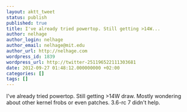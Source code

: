 ```yaml
---
layout: aktt_tweet
status: publish
published: true
title: I've already tried powertop. Still getting >14W...
author: nelhage
author_login: nelhage
author_email: nelhage@mit.edu
author_url: http://nelhage.com
wordpress_id: 1839
wordpress_url: http://twitter-251196522111303681
date: 2012-09-27 01:48:12.000000000 +02:00
categories: []
tags: []
---
```

I've already tried powertop. Still getting >14W draw. Mostly wondering about other kernel frobs or even patches. 3.6-rc 7 didn't help.
